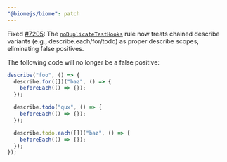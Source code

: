 ```yaml
---
"@biomejs/biome": patch
---
```


Fixed [#7205](https://github.com/biomejs/biome/issues/7205): The [`noDuplicateTestHooks`](https://biomejs.dev/linter/rules/no-duplicate-test-hooks/) rule now treats chained describe variants (e.g., describe.each/for/todo) as proper describe scopes, eliminating false positives.

The following code will no longer be a false positive:

```js
describe("foo", () => {
  describe.for([])("baz", () => {
    beforeEach(() => {});
  });

  describe.todo("qux", () => {
    beforeEach(() => {});
  });

  describe.todo.each([])("baz", () => {
    beforeEach(() => {});
  });
});
```
